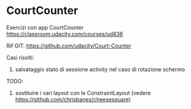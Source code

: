 # CourtCounter
Esercizi con app CourtCounter
https://classroom.udacity.com/courses/ud836

Rif GIT:
https://github.com/udacity/Court-Counter

Casi risolti:
1) salvataggio stato di sessione activity nel caso di rotazione schermo

TODO:
1) sostituire i vari layout con le ConstraintLayout (vedere https://github.com/chrisbanes/cheesesquare)


